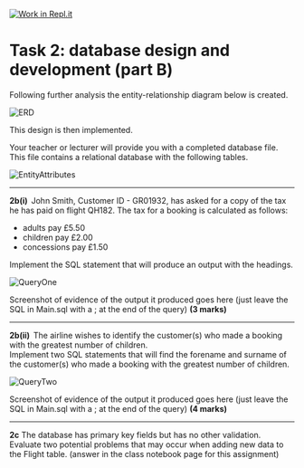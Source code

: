 [![Work in Repl.it](https://classroom.github.com/assets/work-in-replit-14baed9a392b3a25080506f3b7b6d57f295ec2978f6f33ec97e36a161684cbe9.svg)](https://classroom.github.com/online_ide?assignment_repo_id=4387740&assignment_repo_type=AssignmentRepo)
# Task 2: database design and development (part B)  

Following further analysis the entity-relationship diagram below is created.  

![ERD](https://storage.googleapis.com/replit/images/1614625079953_d6377926f889c2c6e95939c55057313e.png)

This design is then implemented.  

Your teacher or lecturer will provide you with a completed database file. This file contains a relational database with the following tables.

![EntityAttributes](https://storage.googleapis.com/replit/images/1614625079481_32e12b85173d8080249508cab22c4b4a.png)

***

**2b(i)**  John Smith, Customer ID - GR01932, has asked for a copy of the tax he has paid on flight QH182. The tax for a booking is calculated as follows:  

- adults pay £5.50  
- children pay £2.00  
- concessions pay £1.50  

Implement the SQL statement that will produce an output with the headings. 

![QueryOne](https://storage.googleapis.com/replit/images/1614625079497_8934129754f66e2a25db893dfc2a0958.png) 

Screenshot of evidence of the output it produced goes here (just leave the SQL in Main.sql with a ; at the end of the query) **(3 marks)**  

***

**2b(ii)**  The airline wishes to identify the customer(s) who made a booking with the greatest number of children.  
Implement two SQL statements that will find the forename and surname of the customer(s) who made a booking with the greatest number of children.  

![QueryTwo](https://storage.googleapis.com/replit/images/1614625079340_dae226a92d69f8807a105f14fda7b7be.png)

Screenshot of evidence of the output it produced goes here (just leave the SQL in Main.sql with a ; at the end of the query) **(4 marks)**  

***

**2c** The database has primary key fields but has no other validation. Evaluate two potential problems that may occur when adding new data to the Flight table. (answer in the class notebook page for this assignment)  
